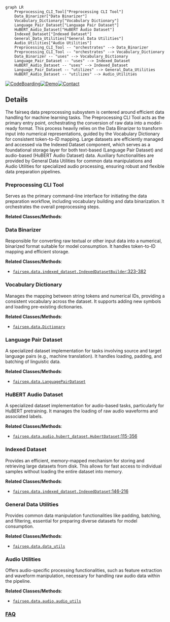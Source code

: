 ```mermaid
graph LR
    Preprocessing_CLI_Tool["Preprocessing CLI Tool"]
    Data_Binarizer["Data Binarizer"]
    Vocabulary_Dictionary["Vocabulary Dictionary"]
    Language_Pair_Dataset["Language Pair Dataset"]
    HuBERT_Audio_Dataset["HuBERT Audio Dataset"]
    Indexed_Dataset["Indexed Dataset"]
    General_Data_Utilities["General Data Utilities"]
    Audio_Utilities["Audio Utilities"]
    Preprocessing_CLI_Tool -- "orchestrates" --> Data_Binarizer
    Preprocessing_CLI_Tool -- "orchestrates" --> Vocabulary_Dictionary
    Data_Binarizer -- "uses" --> Vocabulary_Dictionary
    Language_Pair_Dataset -- "uses" --> Indexed_Dataset
    HuBERT_Audio_Dataset -- "uses" --> Indexed_Dataset
    Language_Pair_Dataset -- "utilizes" --> General_Data_Utilities
    HuBERT_Audio_Dataset -- "utilizes" --> Audio_Utilities
```

[![CodeBoarding](https://img.shields.io/badge/Generated%20by-CodeBoarding-9cf?style=flat-square)](https://github.com/CodeBoarding/GeneratedOnBoardings)[![Demo](https://img.shields.io/badge/Try%20our-Demo-blue?style=flat-square)](https://www.codeboarding.org/demo)[![Contact](https://img.shields.io/badge/Contact%20us%20-%20contact@codeboarding.org-lightgrey?style=flat-square)](mailto:contact@codeboarding.org)

## Details

The fairseq data preprocessing subsystem is centered around efficient data handling for machine learning tasks. The Preprocessing CLI Tool acts as the primary entry point, orchestrating the conversion of raw data into a model-ready format. This process heavily relies on the Data Binarizer to transform input into numerical representations, guided by the Vocabulary Dictionary for consistent token-to-ID mapping. Large datasets are efficiently managed and accessed via the Indexed Dataset component, which serves as a foundational storage layer for both text-based (Language Pair Dataset) and audio-based (HuBERT Audio Dataset) data. Auxiliary functionalities are provided by General Data Utilities for common data manipulations and Audio Utilities for specialized audio processing, ensuring robust and flexible data preparation pipelines.

### Preprocessing CLI Tool
Serves as the primary command-line interface for initiating the data preparation workflow, including vocabulary building and data binarization. It orchestrates the overall preprocessing steps.


**Related Classes/Methods**:



### Data Binarizer
Responsible for converting raw textual or other input data into a numerical, binarized format suitable for model consumption. It handles token-to-ID mapping and efficient storage.


**Related Classes/Methods**:

- <a href="https://github.com/facebookresearch/fairseq/blob/main/fairseq/data/indexed_dataset.py#L323-L382" target="_blank" rel="noopener noreferrer">`fairseq.data.indexed_dataset.IndexedDatasetBuilder`:323-382</a>


### Vocabulary Dictionary
Manages the mapping between string tokens and numerical IDs, providing a consistent vocabulary across the dataset. It supports adding new symbols and loading pre-existing dictionaries.


**Related Classes/Methods**:

- <a href="https://github.com/facebookresearch/fairseq/blob/main/fairseq/data/dictionary.py" target="_blank" rel="noopener noreferrer">`fairseq.data.Dictionary`</a>


### Language Pair Dataset
A specialized dataset implementation for tasks involving source and target language pairs (e.g., machine translation). It handles loading, padding, and batching of linguistic data.


**Related Classes/Methods**:

- <a href="https://github.com/facebookresearch/fairseq/blob/main/fairseq/data/language_pair_dataset.py" target="_blank" rel="noopener noreferrer">`fairseq.data.LanguagePairDataset`</a>


### HuBERT Audio Dataset
A specialized dataset implementation for audio-based tasks, particularly for HuBERT pretraining. It manages the loading of raw audio waveforms and associated labels.


**Related Classes/Methods**:

- <a href="https://github.com/facebookresearch/fairseq/blob/main/fairseq/data/audio/hubert_dataset.py#L115-L356" target="_blank" rel="noopener noreferrer">`fairseq.data.audio.hubert_dataset.HubertDataset`:115-356</a>


### Indexed Dataset
Provides an efficient, memory-mapped mechanism for storing and retrieving large datasets from disk. This allows for fast access to individual samples without loading the entire dataset into memory.


**Related Classes/Methods**:

- <a href="https://github.com/facebookresearch/fairseq/blob/main/fairseq/data/indexed_dataset.py#L146-L216" target="_blank" rel="noopener noreferrer">`fairseq.data.indexed_dataset.IndexedDataset`:146-216</a>


### General Data Utilities
Provides common data manipulation functionalities like padding, batching, and filtering, essential for preparing diverse datasets for model consumption.


**Related Classes/Methods**:

- <a href="https://github.com/facebookresearch/fairseq/blob/main/fairseq/data/data_utils.py" target="_blank" rel="noopener noreferrer">`fairseq.data.data_utils`</a>


### Audio Utilities
Offers audio-specific processing functionalities, such as feature extraction and waveform manipulation, necessary for handling raw audio data within the pipeline.


**Related Classes/Methods**:

- <a href="https://github.com/facebookresearch/fairseq/blob/main/fairseq/data/audio/audio_utils.py" target="_blank" rel="noopener noreferrer">`fairseq.data.audio.audio_utils`</a>




### [FAQ](https://github.com/CodeBoarding/GeneratedOnBoardings/tree/main?tab=readme-ov-file#faq)